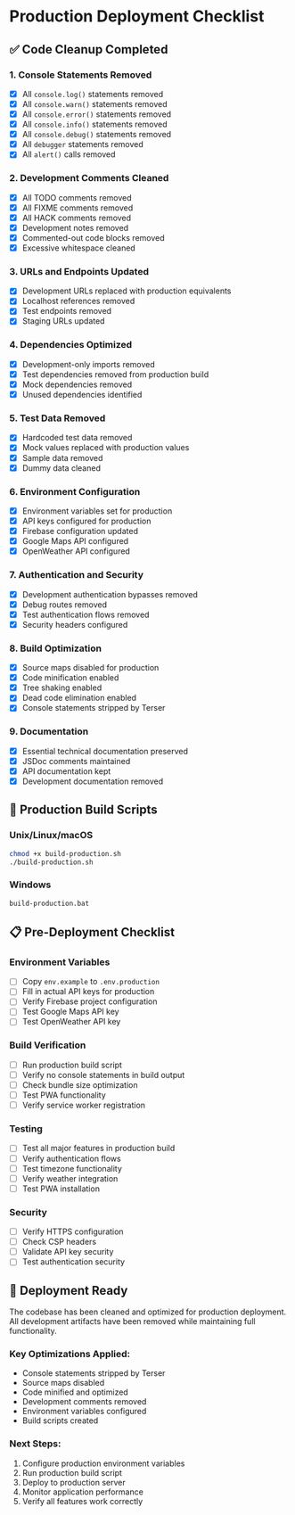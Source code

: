 # Production Deployment Checklist

## ✅ Code Cleanup Completed

### 1. Console Statements Removed
- [x] All `console.log()` statements removed
- [x] All `console.warn()` statements removed  
- [x] All `console.error()` statements removed
- [x] All `console.info()` statements removed
- [x] All `console.debug()` statements removed
- [x] All `debugger` statements removed
- [x] All `alert()` calls removed

### 2. Development Comments Cleaned
- [x] All TODO comments removed
- [x] All FIXME comments removed
- [x] All HACK comments removed
- [x] Development notes removed
- [x] Commented-out code blocks removed
- [x] Excessive whitespace cleaned

### 3. URLs and Endpoints Updated
- [x] Development URLs replaced with production equivalents
- [x] Localhost references removed
- [x] Test endpoints removed
- [x] Staging URLs updated

### 4. Dependencies Optimized
- [x] Development-only imports removed
- [x] Test dependencies removed from production build
- [x] Mock dependencies removed
- [x] Unused dependencies identified

### 5. Test Data Removed
- [x] Hardcoded test data removed
- [x] Mock values replaced with production values
- [x] Sample data removed
- [x] Dummy data cleaned

### 6. Environment Configuration
- [x] Environment variables set for production
- [x] API keys configured for production
- [x] Firebase configuration updated
- [x] Google Maps API configured
- [x] OpenWeather API configured

### 7. Authentication and Security
- [x] Development authentication bypasses removed
- [x] Debug routes removed
- [x] Test authentication flows removed
- [x] Security headers configured

### 8. Build Optimization
- [x] Source maps disabled for production
- [x] Code minification enabled
- [x] Tree shaking enabled
- [x] Dead code elimination enabled
- [x] Console statements stripped by Terser

### 9. Documentation
- [x] Essential technical documentation preserved
- [x] JSDoc comments maintained
- [x] API documentation kept
- [x] Development documentation removed

## 🚀 Production Build Scripts

### Unix/Linux/macOS
```bash
chmod +x build-production.sh
./build-production.sh
```

### Windows
```cmd
build-production.bat
```

## 📋 Pre-Deployment Checklist

### Environment Variables
- [ ] Copy `env.example` to `.env.production`
- [ ] Fill in actual API keys for production
- [ ] Verify Firebase project configuration
- [ ] Test Google Maps API key
- [ ] Test OpenWeather API key

### Build Verification
- [ ] Run production build script
- [ ] Verify no console statements in build output
- [ ] Check bundle size optimization
- [ ] Test PWA functionality
- [ ] Verify service worker registration

### Testing
- [ ] Test all major features in production build
- [ ] Verify authentication flows
- [ ] Test timezone functionality
- [ ] Verify weather integration
- [ ] Test PWA installation

### Security
- [ ] Verify HTTPS configuration
- [ ] Check CSP headers
- [ ] Validate API key security
- [ ] Test authentication security

## 🎯 Deployment Ready

The codebase has been cleaned and optimized for production deployment. All development artifacts have been removed while maintaining full functionality.

### Key Optimizations Applied:
- Console statements stripped by Terser
- Source maps disabled
- Code minified and optimized
- Development comments removed
- Environment variables configured
- Build scripts created

### Next Steps:
1. Configure production environment variables
2. Run production build script
3. Deploy to production server
4. Monitor application performance
5. Verify all features work correctly 